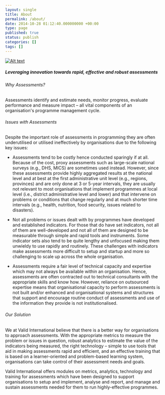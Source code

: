 ```yaml
---
layout: single
title: About
permalink: /about/ 
date: 2014-10-28 01:12:40.000000000 +00:00
type: page
published: true
status: publish
categories: []
tags: []
---
```


[![Alt text](https://img.youtube.com/vi/sRLLdciG6Uc/0.jpg)](https://www.youtube.com/watch?v=sRLLdciG6Uc&theme=light)

##### Leveraging innovation towards rapid, effective and robust assessments

###### Why Assessments?
Assessments identify and estimate needs, monitor progress, evaluate performance and measure impact – all vital components of an organisation's programme management cycle.<br/>

###### Issues with Assessments
Despite the important role of assessments in programming they are often underutilised or utilised ineffectively by organisations due to the following key issues:<br/>


- Assessments tend to be costly hence conducted sparingly if at all. Because of the cost, proxy assessments such as large-scale national surveys (e.g., DHS, MICS) are sometimes used instead. However, since these assessments provide highly aggregated results at the national level and at best at the first administrative unit level (e.g., regions, provinces) and are only done at 3 or 5-year intervals, they are usually not relevant to most organisations that implement programmes at local level (i.e., district administrative level and lower) and that intervene on problems or conditions that change regularly and at much shorter time intervals (e.g., health, nutrition, food security, issues related to disasters).


- Not all problems or issues dealt with by programmes have developed and established indicators. For those that do have set indicators, not all of them are well-developed and not all of them are designed to be measurable through simple and rapid tools and instruments. Some indicator sets also tend to be quite lengthy and unfocused making them unwieldy to use rapidly and routinely. These challenges with indicators make assessments more difficult to setup and startup and more so challenging to scale up across the whole organisation.

- Assessments require a fair level of technical capacity and expertise which may not always be available within an organisation. Hence, assessments are often contracted out to technical consultants with the appropriate skills and know how. However, reliance on outsourced expertise means that organisational capacity to perform assessments is not built and/or enhanced and organisational systems and structures that support and encourage routine conduct of assessments and use of the information they provide is not institutionalised.

###### Our Solution
We at Valid International believe that there is a better way for organisations to approach assessments. With the appropriate metrics to measure the problem or issues in question, robust analytics to estimate the value of the indicators being measured, the right technology – simple to use tools that aid in making assessments rapid and efficient, and an effective training that is based on a learner-oriented and problem-based learning system, organisations can take control of their assessment needs and goals.

Valid International offers modules on metrics, analytics, technology and training for assessments which have been designed to support organisations to setup and implement, analyse and report, and manage and sustain assessments needed for them to run highly-effective programmes.